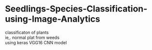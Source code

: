 # Seedlings-Species-Classification-using-Image-Analytics
classificaton of plants<br />
ie,. normal plat from weeds<br />
using keras VGG16 CNN model<br />
